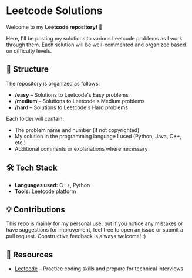 # Leetcode Solutions

Welcome to my **Leetcode repository!** 🎯

Here, I'll be posting my solutions to various Leetcode problems as I work through them. Each solution will be well-commented and organized based on difficulty levels.

## 📂 Structure

The repository is organized as follows:

- **/easy** – Solutions to Leetcode's Easy problems
- **/medium** – Solutions to Leetcode's Medium problems
- **/hard** – Solutions to Leetcode's Hard problems

Each folder will contain:
- The problem name and number (if not copyrighted)
- My solution in the programming language I used (Python, Java, C++, etc.)
- Additional comments or explanations where necessary

## 🛠️ Tech Stack

- **Languages used:** C++, Python
- **Tools:** Leetcode platform

## 💡 Contributions

This repo is mainly for my personal use, but if you notice any mistakes or have suggestions for improvement, feel free to open an issue or submit a pull request. Constructive feedback is always welcome! :)

## 🔗 Resources

- [Leetcode](https://leetcode.com/) – Practice coding skills and prepare for technical interviews
